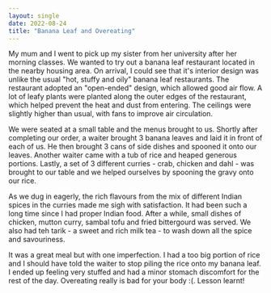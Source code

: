 ```yaml
---
layout: single
date: 2022-08-24
title: "Banana Leaf and Overeating"
---
```


My mum and I went to pick up my sister from her university after her morning classes. We wanted to try out a banana leaf restaurant located  in the nearby housing area. On arrival, I could see that it's interior design was unlike the usual "hot, stuffy and oily" banana leaf restaurants. The restaurant adopted an "open-ended" design, which allowed good air flow. A lot of leafy plants were planted along the outer edges of the restaurant, which helped prevent the heat and dust from entering. The ceilings were slightly higher than usual, with fans to improve air circulation. 

We were seated at a small table and the menus brought to us. Shortly after completing our order, a waiter brought 3 banana leaves and laid it in front of each of us. He then brought 3 cans of side dishes and spooned it onto our leaves. Another waiter came with a tub of rice and heaped generous portions. Lastly, a set of 3 different curries - crab, chicken and dahl - was brought to our table and we helped ourselves by spooning the gravy onto our rice. 

As we dug in eagerly, the rich flavours from the mix of different Indian spices in the curries made me sigh with satisfaction. It had been such a long time since I had proper Indian food. After a while, small dishes of chicken, mutton curry, sambal tofu and fried bittergourd was served. We also had teh tarik - a sweet and rich milk tea - to wash down all the spice and savouriness. 

It was a great meal but with one imperfection. I had a too big portion of rice and I should have told the waiter to stop piling the rice onto my banana leaf. I ended up feeling very stuffed and had a minor stomach discomfort for the rest of the day. Overeating really is bad for your body :(. Lesson learnt!


